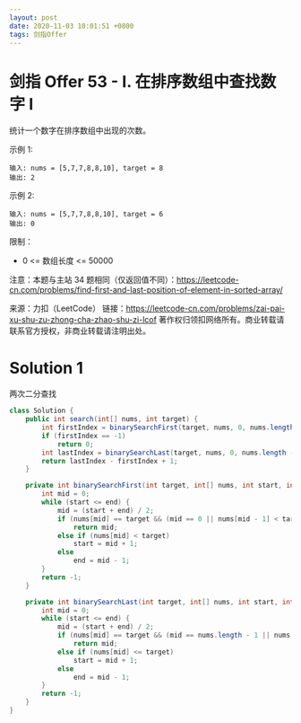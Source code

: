 ```yaml
---
layout: post
date: 2020-11-03 10:01:51 +0800
tags: 剑指Offer
---
```


# 剑指 Offer 53 - I. 在排序数组中查找数字 I

统计一个数字在排序数组中出现的次数。

示例 1:
```
输入: nums = [5,7,7,8,8,10], target = 8
输出: 2
```
示例 2:
```
输入: nums = [5,7,7,8,8,10], target = 6
输出: 0
```
限制：
+ 0 <= 数组长度 <= 50000

注意：本题与主站 34 题相同（仅返回值不同）：https://leetcode-cn.com/problems/find-first-and-last-position-of-element-in-sorted-array/

来源：力扣（LeetCode）
链接：https://leetcode-cn.com/problems/zai-pai-xu-shu-zu-zhong-cha-zhao-shu-zi-lcof
著作权归领扣网络所有。商业转载请联系官方授权，非商业转载请注明出处。

# Solution 1
两次二分查找  
``` java
class Solution {
    public int search(int[] nums, int target) {
        int firstIndex = binarySearchFirst(target, nums, 0, nums.length - 1);
        if (firstIndex == -1)
            return 0;
        int lastIndex = binarySearchLast(target, nums, 0, nums.length - 1);
        return lastIndex - firstIndex + 1;
    }

    private int binarySearchFirst(int target, int[] nums, int start, int end) {
        int mid = 0;
        while (start <= end) {
            mid = (start + end) / 2;
            if (nums[mid] == target && (mid == 0 || nums[mid - 1] < target))
                return mid;
            else if (nums[mid] < target)
                start = mid + 1;
            else
                end = mid - 1;
        }
        return -1;
    }

    private int binarySearchLast(int target, int[] nums, int start, int end) {
        int mid = 0;
        while (start <= end) {
            mid = (start + end) / 2;
            if (nums[mid] == target && (mid == nums.length - 1 || nums[mid + 1] > target))
                return mid;
            else if (nums[mid] <= target)
                start = mid + 1;
            else
                end = mid - 1;
        }
        return -1;
    }
}
```